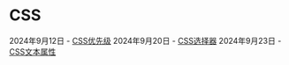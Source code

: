 # CSS

2024年9月12日 - [CSS优先级](/blog/CSS/CSS优先级.md)
2024年9月20日 - [CSS选择器](/blog/CSS/CSS选择器.md)
2024年9月23日 - [CSS文本属性](/blog/CSS/CSS文本属性.md)

